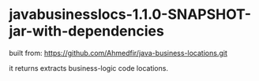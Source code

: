 # javabusinesslocs-1.1.0-SNAPSHOT-jar-with-dependencies

built from:
https://github.com/Ahmedfir/java-business-locations.git

it returns extracts business-logic code locations.
